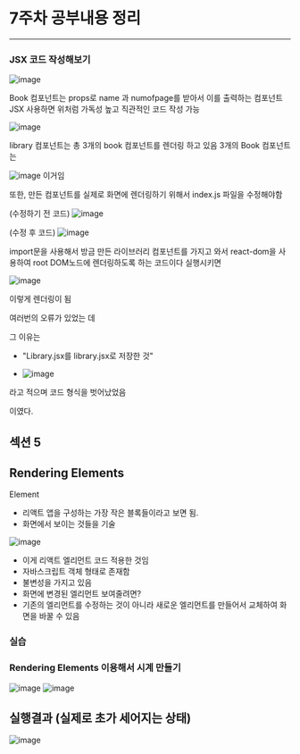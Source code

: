 # 7주차 공부내용 정리
---

### JSX 코드 작성해보기
![image](https://github.com/yeab-in/git-practice/blob/feat/%230/4%EC%A3%BC%EC%B0%A8%20%ED%95%99%EC%8A%B5%EC%82%AC%EC%A7%84/7.1.png)

Book 컴포넌트는 props로 name 과 numofpage를 받아서 이를 출력하는 컴포넌트
JSX 사용하면 위처럼 가독성 높고 직관적인 코드 작성 가능

![image](https://github.com/yeab-in/git-practice/blob/feat/%230/4%EC%A3%BC%EC%B0%A8%20%ED%95%99%EC%8A%B5%EC%82%AC%EC%A7%84/7.2.png)

library 컴포넌트는 총 3개의 book 컴포넌트를 렌더링 하고 있음
3개의 Book 컴포넌트는

![image](https://github.com/yeab-in/git-practice/blob/feat/%230/4%EC%A3%BC%EC%B0%A8%20%ED%95%99%EC%8A%B5%EC%82%AC%EC%A7%84/7.9.png)
이거임

또한, 만든 컴포넌트를 실제로 화면에 렌더링하기 위해서 index.js 파일을 수정해야함

(수정하기 전 코드)
![image](https://github.com/yeab-in/git-practice/blob/feat/%230/4%EC%A3%BC%EC%B0%A8%20%ED%95%99%EC%8A%B5%EC%82%AC%EC%A7%84/7.3.png)

(수정 후 코드)
![image](https://github.com/yeab-in/git-practice/blob/feat/%230/4%EC%A3%BC%EC%B0%A8%20%ED%95%99%EC%8A%B5%EC%82%AC%EC%A7%84/7.4.png)

import문을 사용해서 방금 만든 라이브러리 컴포넌트를 가지고 와서 react-dom을 사용하여 root DOM노드에 렌더링하도록 하는 코드이다
실행시키면

![image](https://github.com/yeab-in/git-practice/blob/feat/%230/4%EC%A3%BC%EC%B0%A8%20%ED%95%99%EC%8A%B5%EC%82%AC%EC%A7%84/7.5.png)

이렇게 렌더링이 됨

여러번의 오류가 있었는 데 

그 이유는

- "Library.jsx를 library.jsx로 저장한 것"
  
- ![image](https://github.com/yeab-in/git-practice/blob/feat/%230/4%EC%A3%BC%EC%B0%A8%20%ED%95%99%EC%8A%B5%EC%82%AC%EC%A7%84/7.11.png)
  
라고 적으며 코드 형식을 벗어났었음 

이였다.

## 섹션 5
## Rendering Elements

Element

- 리액트 앱을 구성하는 가장 작은 블록들이라고 보면 됨.
- 화면에서 보이는 것들을 기술

![image](https://github.com/yeab-in/git-practice/blob/feat/%230/4%EC%A3%BC%EC%B0%A8%20%ED%95%99%EC%8A%B5%EC%82%AC%EC%A7%84/7.10.png)

- 이게 리액트 엘리먼트 코드 적용한 것임
- 자바스크립트 객체 형태로 존재함
- 불변성을 가지고 있음
- 화면에 변경된 엘리먼트 보여줄려면?
- 기존의 엘리먼트를 수정하는 것이 아니라 새로운 엘리먼트를 만들어서 교체하여 화면을 바꿀 수 있음

### 실습
### Rendering Elements 이용해서 시계 만들기

![image](https://github.com/yeab-in/git-practice/blob/feat/%230/4%EC%A3%BC%EC%B0%A8%20%ED%95%99%EC%8A%B5%EC%82%AC%EC%A7%84/7.6.png)
![image](https://github.com/yeab-in/git-practice/blob/feat/%230/4%EC%A3%BC%EC%B0%A8%20%ED%95%99%EC%8A%B5%EC%82%AC%EC%A7%84/7.7.png)

## 실행결과 (실제로 초가 세어지는 상태)

![image](https://github.com/yeab-in/git-practice/blob/feat/%230/4%EC%A3%BC%EC%B0%A8%20%ED%95%99%EC%8A%B5%EC%82%AC%EC%A7%84/7.8.png)
